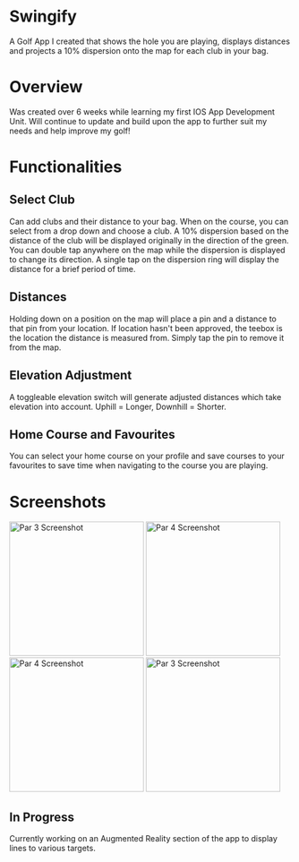 # Swingify

A Golf App I created that shows the hole you are playing, displays distances and projects a 10% dispersion onto the map for each club in your bag.

# Overview
Was created over 6 weeks while learning my first IOS App Development Unit. 
Will continue to update and build upon the app to further suit my needs and help improve my golf!

# Functionalities

## Select Club
Can add clubs and their distance to your bag.
When on the course, you can select from a drop down and choose a club.
A 10% dispersion based on the distance of the club will be displayed originally in the direction of the green.
You can double tap anywhere on the map while the dispersion is displayed to change its direction.
A single tap on the dispersion ring will display the distance for a brief period of time.

## Distances
Holding down on a position on the map will place a pin and a distance to that pin from your location.
If location hasn't been approved, the teebox is the location the distance is measured from.
Simply tap the pin to remove it from the map.

## Elevation Adjustment
A toggleable elevation switch will generate adjusted distances which take elevation into account.
Uphill = Longer, Downhill = Shorter.

## Home Course and Favourites
You can select your home course on your profile and save courses to your favourites to save time when navigating to the course you are playing.


# Screenshots
<p>
  <img src="/Screenshots/royalmelb.PNG" width=240 alt="Par 3 Screenshot">
  <img src="/Screenshots/rosebud12.PNG" width=240 alt="Par 4 Screenshot">
  <img src="/Screenshots/tulla.PNG" width=240 alt="Par 4 Screenshot">
  <img src="/Screenshots/rosebud13.PNG" width=240 alt="Par 3 Screenshot">
</p>

## In Progress
Currently working on an Augmented Reality section of the app to display lines to various targets.
